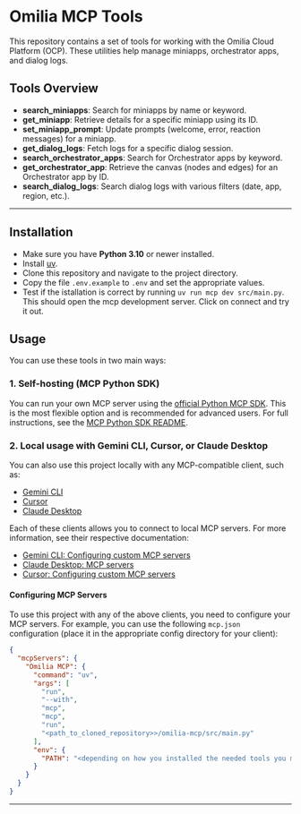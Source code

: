 # Omilia MCP Tools

This repository contains a set of tools for working with the Omilia Cloud Platform (OCP). These utilities help manage miniapps, orchestrator apps, and dialog logs.

## Tools Overview

- **search_miniapps**: Search for miniapps by name or keyword.
- **get_miniapp**: Retrieve details for a specific miniapp using its ID.
- **set_miniapp_prompt**: Update prompts (welcome, error, reaction messages) for a miniapp.
- **get_dialog_logs**: Fetch logs for a specific dialog session.
- **search_orchestrator_apps**: Search for Orchestrator apps by keyword.
- **get_orchestrator_app**: Retrieve the canvas (nodes and edges) for an Orchestrator app by ID.
- **search_dialog_logs**: Search dialog logs with various filters (date, app, region, etc.).

---

## Installation

- Make sure you have **Python 3.10** or newer installed.
- Install [uv](https://github.com/astral-sh/uv).
- Clone this repository and navigate to the project directory.
- Copy the file `.env.example` to `.env` and set the appropriate values.
- Test if the istallation is correct by running `uv run mcp dev src/main.py`. This should open the mcp development server. Click on connect and try it out.

## Usage

You can use these tools in two main ways:

### 1. Self-hosting (MCP Python SDK)

You can run your own MCP server using the [official Python MCP SDK](https://github.com/modelcontextprotocol/python-sdk). This is the most flexible option and is recommended for advanced users. For full instructions, see the [MCP Python SDK README](https://github.com/modelcontextprotocol/python-sdk#running-your-server).

### 2. Local usage with Gemini CLI, Cursor, or Claude Desktop

You can also use this project locally with any MCP-compatible client, such as:

- [Gemini CLI](https://github.com/google-gemini/gemini-cli)
- [Cursor](https://www.cursor.com/)
- [Claude Desktop](https://www.anthropic.com/claude)

Each of these clients allows you to connect to local MCP servers. For more information, see their respective documentation:
- [Gemini CLI: Configuring custom MCP servers](https://github.com/google-gemini/gemini-cli/blob/main/docs/tools/mcp-server.md#how-to-set-up-your-mcp-server)
- [Claude Desktop: MCP servers](https://modelcontextprotocol.info/docs/quickstart/user/)
- [Cursor: Configuring custom MCP servers](https://docs.cursor.com/context/model-context-protocol#manual-configuration)

#### Configuring MCP Servers

To use this project with any of the above clients, you need to configure your MCP servers. For example, you can use the following `mcp.json` configuration (place it in the appropriate config directory for your client):

```json
{
  "mcpServers": {
    "Omilia MCP": {
      "command": "uv",
      "args": [
        "run",
        "--with",
        "mcp",
        "mcp",
        "run",
        "<path_to_cloned_repository>>/omilia-mcp/src/main.py"
      ],
      "env": {
        "PATH": "<depending on how you installed the needed tools you may need to paste your PATH here>"
      }
    }
  }
}
```
---

